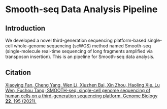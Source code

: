 Smooth-seq Data Analysis Pipeline
===========

Introduction
------
We developed a novel third-generation sequencing platform-based single-cell whole-genome sequencing (scWGS) method named Smooth-seq (single-molecule real-time sequencing of long fragments amplified via transposon insertion). 
This is an pipeline for Smooth-seq data analysis. 


Citation
--------
[Xiaoying Fan, Cheng Yang, Wen Li, Xiuzhen Bai, Xin Zhou, Haoling Xie, Lu Wen, Fuchou Tang; SMOOTH-seq: single-cell genome sequencing of human cells on a third-generation sequencing platform. Genome Biology **22**, 195 (2021).](https://doi.org/10.1186/s13059-021-02406-y)
